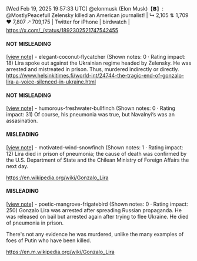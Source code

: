 [Wed Feb 19, 2025 19:57:33 UTC] @elonmusk (Elon Musk)【𝗕】: @MostlyPeacefull Zelensky killed an American journalist! | ↳ 2,105 ⇅ 1,709 ♥ 7,807 🡕 709,175 | Twitter for iPhone | birdwatch | https://x.com/_/status/1892302521747542455

#### NOT MISLEADING

[[view note]](https://x.com/i/birdwatch/n/1892341734228496837) - elegant-coconut-flycatcher (Shown notes: 0 · Rating impact: 18)
Lira spoke out against the Ukrainian regime headed by Zelensky.  He was arrested and mistreated in prison. Thus, murdered indirectly or directly. https://www.helsinkitimes.fi/world-int/24744-the-tragic-end-of-gonzalo-lira-a-voice-silenced-in-ukraine.html 

#### NOT MISLEADING

[[view note]](https://x.com/i/birdwatch/n/1892319886698750238) - humorous-freshwater-bullfinch (Shown notes: 0 · Rating impact: 31)
Of course, his pneumonia was true, but Navalnyi‘s was an assasination.

#### MISLEADING

[[view note]](https://x.com/i/birdwatch/n/1892338553037693195) - motivated-wind-snowfinch (Shown notes: 1 · Rating impact: 12)
Lira died in prison of pneumonia; the cause of death was confirmed by the U.S. Department of State and the Chilean Ministry of Foreign Affairs the next day.

https://en.wikipedia.org/wiki/Gonzalo_Lira

#### MISLEADING

[[view note]](https://x.com/i/birdwatch/n/1892312627616813536) - poetic-mangrove-frigatebird (Shown notes: 0 · Rating impact: 250)
Gonzalo Lira was arrested after spreading Russian propaganda. He was released on bail but arrested again after trying to flee Ukraine.  He died of pneumonia in prison. 

There's not any evidence he was murdered, unlike the many examples of foes of Putin who have been killed. 

https://en.m.wikipedia.org/wiki/Gonzalo_Lira
